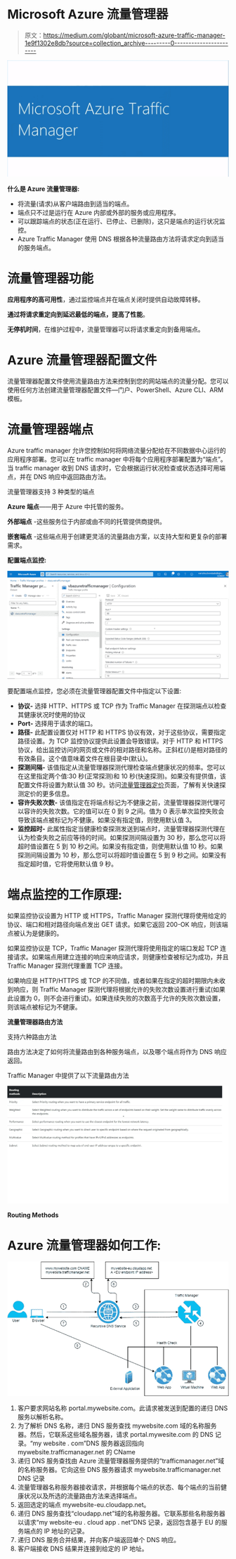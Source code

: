 # Microsoft Azure 流量管理器

> 原文：<https://medium.com/globant/microsoft-azure-traffic-manager-1e9f1302e8db?source=collection_archive---------0----------------------->

![](img/fc0844020cbb31dafabf147c932152d6.png)

**什么是 Azure 流量管理器:**

*   将流量(请求)从客户端路由到适当的端点。
*   端点只不过是运行在 Azure 内部或外部的服务或应用程序。
*   可以跟踪端点的状态(正在运行、已停止、已删除)，这只是端点的运行状况监控。
*   Azure Traffic Manager 使用 DNS 根据各种流量路由方法将请求定向到适当的服务端点。

# 流量管理器功能

**应用程序的高可用性**，通过监控端点并在端点关闭时提供自动故障转移。

**通过将请求重定向到延迟最低的端点，提高了性能**。

**无停机时间**，在维护过程中，流量管理器可以将请求重定向到备用端点。

# Azure 流量管理器配置文件

流量管理器配置文件使用流量路由方法来控制到您的网站端点的流量分配。您可以使用任何方法创建流量管理器配置文件—门户、PowerShell、Azure CLI、ARM 模板。

# **流量管理器端点**

Azure traffic manager 允许您控制如何将网络流量分配给在不同数据中心运行的应用程序部署。您可以在 traffic manager 中将每个应用程序部署配置为“端点”。当 traffic manager 收到 DNS 请求时，它会根据运行状况检查或状态选择可用端点，并在 DNS 响应中返回路由方法。

流量管理器支持 3 种类型的端点

**Azure 端点**——用于 Azure 中托管的服务。

**外部端点** -这些服务位于内部或由不同的托管提供商提供。

**嵌套端点** -这些端点用于创建更灵活的流量路由方案，以支持大型和更复杂的部署需求。

**配置端点监控:**

![](img/0129e44e809c2ea85bbe5b6fe226f2d9.png)

要配置端点监控，您必须在流量管理器配置文件中指定以下设置:

*   **协议-** 选择 HTTP、HTTPS 或 TCP 作为 Traffic Manager 在探测端点以检查其健康状况时使用的协议
*   **Port-** 选择用于请求的端口。
*   **路径-** 此配置设置仅对 HTTP 和 HTTPS 协议有效，对于这些协议，需要指定路径设置。为 TCP 监控协议提供此设置会导致错误。对于 HTTP 和 HTTPS 协议，给出监控访问的网页或文件的相对路径和名称。正斜杠(/)是相对路径的有效条目。这个值意味着文件在根目录中(默认)。
*   **探测间隔-** 该值指定从流量管理器探测代理检查端点健康状况的频率。您可以在这里指定两个值:30 秒(正常探测)和 10 秒(快速探测)。如果没有提供值，该配置文件将设置为默认值 30 秒。访问[流量管理器定价](https://azure.microsoft.com/pricing/details/traffic-manager)页面，了解有关快速探测定价的更多信息。
*   **容许失败次数-** 该值指定在将端点标记为不健康之前，流量管理器探测代理可以容许的失败次数。它的值可以在 0 到 9 之间。值为 0 表示单次监控失败会导致该端点被标记为不健康。如果没有指定值，则使用默认值 3。
*   **监控超时-** 此属性指定当健康检查探测发送到端点时，流量管理器探测代理在认为检查失败之前应等待的时间。如果探测间隔设置为 30 秒，那么您可以将超时值设置在 5 到 10 秒之间。如果没有指定值，则使用默认值 10 秒。如果探测间隔设置为 10 秒，那么您可以将超时值设置在 5 到 9 秒之间。如果没有指定超时值，它将使用默认值 9 秒。

# 端点监控的工作原理:

如果监控协议设置为 HTTP 或 HTTPS，Traffic Manager 探测代理将使用给定的协议、端口和相对路径向端点发出 GET 请求。如果它返回 200-OK 响应，则该端点被认为是健康的。

如果监控协议是 TCP，Traffic Manager 探测代理将使用指定的端口发起 TCP 连接请求。如果端点用建立连接的响应来响应请求，则健康检查被标记为成功，并且 Traffic Manager 探测代理重置 TCP 连接。

如果响应是 HTTP/HTTPS 或 TCP 的不同值，或者如果在指定的超时期限内未收到响应，则 Traffic Manager 探测代理将根据允许的失败次数设置进行重试(如果此设置为 0，则不会进行重试)。如果连续失败的次数高于允许的失败次数设置，则该端点被标记为不健康。

**流量管理器路由方法**

支持六种路由方法

路由方法决定了如何将流量路由到各种服务端点，以及哪个端点将作为 DNS 响应返回。

Traffic Manager 中提供了以下流量路由方法

![](img/54db0d61668b6b722809b3da862883fe.png)

**Routing Methods**

# **Azure 流量管理器如何工作:**

![](img/7031f191ed43c8b5a8db709cf60cab12.png)

1.  客户要求网站名称 portal.mywebsite.com。此请求被发送到配置的递归 DNS 服务以解析名称。
2.  为了解析 DNS 名称，递归 DNS 服务查找 mywebsite.com 域的名称服务器。然后，它联系这些域名服务器，请求 portal.mywesite.com 的 DNS 记录。“my website . com”DNS 服务器返回指向 mywebsite.trafficmanager.net 的 CName
3.  递归 DNS 服务查找由 Azure 流量管理器服务提供的“trafficmanager.net”域的名称服务器。它向这些 DNS 服务器请求 mywebsite.trafficmanager.net DNS 记录
4.  流量管理器名称服务器接收请求，并根据每个端点的状态、每个端点的当前健康状况以及所选的流量路由方法来选择端点。
5.  返回选定的端点 mywebsite-eu.cloudapp.net。
6.  递归 DNS 服务查找“cloudapp.net”域的名称服务器。它联系那些名称服务器以请求“my website-eu . cloud app . net”DNS 记录，返回包含基于 EU 的服务端点的 IP 地址的记录。
7.  递归 DNS 服务合并结果，并向客户端返回单个 DNS 响应。
8.  客户端接收 DNS 结果并连接到给定的 IP 地址。